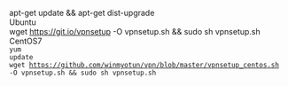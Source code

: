   apt-get update && apt-get dist-upgrade
<br>
Ubuntu<br>
wget https://git.io/vpnsetup -O vpnsetup.sh && sudo sh vpnsetup.sh
<br>
CentOS7<br>
<code>yum update</code><br>
<code>wget https://github.com/winmyotun/vpn/blob/master/vpnsetup_centos.sh -O vpnsetup.sh && sudo sh vpnsetup.sh</code>
